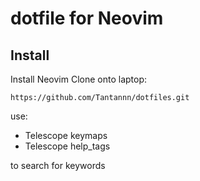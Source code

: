 # dotfile for Neovim

Install 
-------
Install Neovim
Clone onto laptop:

    https://github.com/Tantannn/dotfiles.git
   
use:
- Telescope keymaps
- Telescope help_tags
  
to search for keywords
